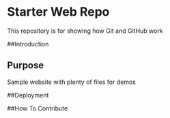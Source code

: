 # Starter Web Repo

This repository is for showing how Git and GitHub work

##Introduction 

## Purpose

Sample website with plenty of files for demos

##Deployment

##How To Contribute